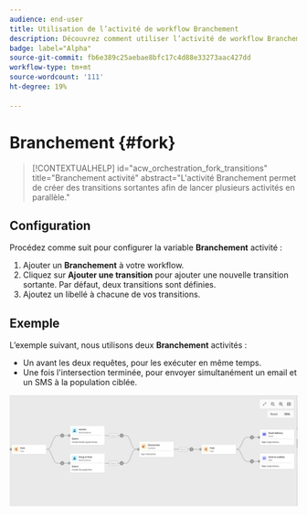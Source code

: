 ```yaml
---
audience: end-user
title: Utilisation de l’activité de workflow Branchement
description: Découvrez comment utiliser l’activité de workflow Branchement
badge: label="Alpha"
source-git-commit: fb6e389c25aebae8bfc17c4d88e33273aac427dd
workflow-type: tm+mt
source-wordcount: '111'
ht-degree: 19%

---
```



# Branchement {#fork}

>[!CONTEXTUALHELP]
>id="acw_orchestration_fork_transitions"
>title="Branchement activité"
>abstract="L&#39;activité Branchement permet de créer des transitions sortantes afin de lancer plusieurs activités en parallèle."

## Configuration

Procédez comme suit pour configurer la variable **Branchement** activité :

1. Ajouter un **Branchement** à votre workflow.
1. Cliquez sur **Ajouter une transition** pour ajouter une nouvelle transition sortante. Par défaut, deux transitions sont définies.
1. Ajoutez un libellé à chacune de vos transitions.

## Exemple

L’exemple suivant, nous utilisons deux **Branchement** activités :

* Un avant les deux requêtes, pour les exécuter en même temps.
* Une fois l&#39;intersection terminée, pour envoyer simultanément un email et un SMS à la population ciblée.

![](../assets/workflow-fork-example.png)

